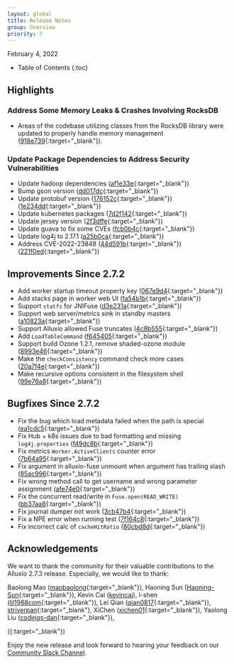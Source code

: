 ```yaml
---
layout: global
title: Release Notes
group: Overview
priority: 7
---
```


February 4, 2022

* Table of Contents
{:toc}

## Highlights

### Address Some Memory Leaks & Crashes Involving RocksDB
* Areas of the codebase utilizing classes from the RocksDB library were updated to properly handle memory management ([918e739](https://github.com/Alluxio/alluxio/commit/918e739cba89b3bed54a24fde0890ba726b1164b){:target="_blank"}).

### Update Package Dependencies to Address Security Vulnerabilities
* Update hadoop dependencies ([af1e33e](https://github.com/Alluxio/alluxio/commit/af1e33ed14bce9e24cfce88228610294a6ea994a){:target="_blank"})
* Bump gson version ([dd017dc](https://github.com/Alluxio/alluxio/commit/dd017dcf1b2ab06f08348bdf461dce6a9bef6ba8){:target="_blank"})
* Update protobuf version ([176152c](https://github.com/Alluxio/alluxio/commit/176152c4d30649e2a70866fc081da0ee0653e16e){:target="_blank"})([1e234dd](https://github.com/Alluxio/alluxio/commit/1e234ddf201e1fd474fe8ca1b5fd691a917fc562){:target="_blank"})
* Update kubernetes packages ([7d2f142](https://github.com/Alluxio/alluxio/commit/7d2f142d5af7e04814c18a14952737d1de715b1f){:target="_blank"})
* Update jersey version ([2f3dffe](https://github.com/Alluxio/alluxio/commit/2f3dffefffcf492373e3590e2d52b3d635e9d6bb){:target="_blank"})
* Update guava to fix some CVEs ([fcb0b4c](https://github.com/Alluxio/alluxio/commit/fcb0b4c9d4f3b787a091a2721d0a7d807055caaa){:target="_blank"})
* Update log4j to 2.17.1 ([a25b0ca](https://github.com/Alluxio/alluxio/commit/a25b0ca49c38263d92d716e99fb4c29c6f414939){:target="_blank"})
* Address CVE-2022-23848 ([44d591b](https://github.com/Alluxio/alluxio/commit/44d591bd1045a4b829583592fa6652c584a5f398){:target="_blank"})([221f0ed](https://github.com/Alluxio/alluxio/commit/221f0ed5851417ffc6cae4758d112d490e25f930){:target="_blank"})

## Improvements Since 2.7.2 
* Add worker startup timeout property key ([067e9d4](https://github.com/Alluxio/alluxio/commit/067e9d432166d44a82fb26aa1ffa8660b665e2f0){:target="_blank"})
* Add stacks page in worker web UI ([fa54b1b](https://github.com/Alluxio/alluxio/commit/fa54b1bcd9fc891413cbd168862706d0fad0ad02){:target="_blank"})
* Support `statfs` for JNIFuse ([d3e231a](https://github.com/Alluxio/alluxio/commit/d3e231a02ea4ef1415e623cfbc742c5f69e8ba8c){:target="_blank"})
* Support web server/metrics sink in standby masters ([a10823a](https://github.com/Alluxio/alluxio/commit/a10823a9523e200f1665228cd4eb3ea7659a0d15){:target="_blank"})
* Support Alluxio allowed Fuse truncates ([4c8b555](https://github.com/Alluxio/alluxio/commit/4c8b555920da6a844f3f30cc70493b563178518d){:target="_blank"})
* Add `LoadTableCommand` ([f645405](https://github.com/Alluxio/alluxio/commit/f64540541748ba088eafbbac37fbd8c0458c410e){:target="_blank"})
* Support build Ozone 1.2.1, remove shaded-ozone module ([8993e46](https://github.com/Alluxio/alluxio/commit/8993e461b23a73713e62d81ac904161e59fc0562){:target="_blank"})
* Make the `checkConsistency` command check more cases ([20a7f4e](https://github.com/Alluxio/alluxio/commit/20a7f4edfea39bc17bfe17b067cf94d5034ac526){:target="_blank"})
* Make recursive options consistent in the filesystem shell ([99e76a8](https://github.com/Alluxio/alluxio/commit/99e76a85141cdbdd7a96d13a6cc4a58c15728277){:target="_blank"})

## Bugfixes Since 2.7.2
* Fix the bug which load metadata failed when the path is special ([ea1cdc5](https://github.com/Alluxio/alluxio/commit/ea1cdc5aa97ba0e4a36ee12f22a5f981cf7d7958){:target="_blank"})
* Fix Hub + k8s issues due to bad formatting and missing `log4j.properties` ([f49dc8b](https://github.com/Alluxio/alluxio/commit/f49dc8bc531e324a52d4d6986e5d4e621e7ef931){:target="_blank"})
* Fix metrics `Worker.ActiveClients` counter error ([7b64a95](https://github.com/Alluxio/alluxio/commit/7b64a953e4791e3e6c2a79274363f432b7775371){:target="_blank"})
* Fix argument in alluxio-fuse unmount when argument has trailing slash ([85ac996](https://github.com/Alluxio/alluxio/commit/85ac996f9f753154745ac598a655b2e484a51bce){:target="_blank"})
* Fix wrong method call to get username and wrong parameter assignment ([afe74e0](https://github.com/Alluxio/alluxio/commit/afe74e0a5489eac0fad1e78ce5b52b1a7b2a9754){:target="_blank"})
* Fix the concurrent read/write in `Fuse.open(READ_WRITE)` ([bb37aa8](https://github.com/Alluxio/alluxio/commit/bb37aa884ebd836f4679f6fcbcdd0cb2e1aa1688){:target="_blank"})
* Fix journal dumper not work ([3cb47b4](https://github.com/Alluxio/alluxio/commit/3cb47b45f2f1921c9a7735ef7087c874eabb5be4){:target="_blank"})
* Fix a NPE error when running test ([7f164c8](https://github.com/Alluxio/alluxio/commit/7f164c8b91ddbfaa60af036b0d04292431523fe3){:target="_blank"})
* Fix incorrect calc of `cacheHitRatio` ([80cbd8d](https://github.com/Alluxio/alluxio/commit/80cbd8de31e8b0697112156d5a8463945f252541){:target="_blank"})

## Acknowledgements

We want to thank the community for their valuable contributions to the Alluxio 2.7.3 release. Especially, we would like to thank:

Baolong Mao ([maobaolong](https://github.com/maobaolong){:target="_blank"}),
Haoning Sun ([Haoning-Sun](https://github.com/Haoning-Sun){:target="_blank"}),
Kevin Cai ([kevincai](https://github.com/kevincai)), 
l-shen ([ljl1988com](https://github.com/ljl1988com){:target="_blank"}), 
Lei Qian ([qian0817](https://github.com/qian0817){:target="_blank"}),
[striverpan](https://github.com/striverpan){:target="_blank"},
XiChen ([xichen01](https://github.com/xichen01){:target="_blank"}),
Yaolong Liu ([codings-dan](https://github.com/codings-dan){:target="_blank"}),

([](){:target="_blank"})

Enjoy the new release and look forward to hearing your feedback on our [Community Slack Channel](https://alluxio.io/slack).